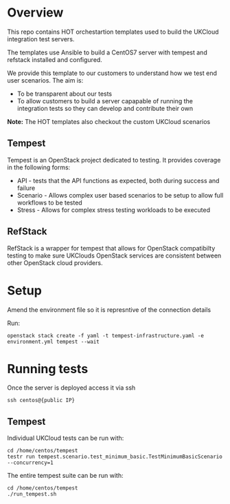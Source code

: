 # Overview

This repo contains HOT orchestartion templates used to build the UKCloud integration test servers.

The templates use Ansible to build a CentOS7 server with tempest and refstack installed and configured.

We provide this template to our customers to understand how we test end user scenarios. The aim is:

  * To be transparent about our tests
  * To allow customers to build a server capapable of running the integration tests so they can develop and contribute their own

**Note:** The HOT templates also checkout the custom UKCloud scenarios

## Tempest
Tempest is an OpenStack project dedicated to testing. It provides coverage in the following forms:

  * API - tests that the API functions as expected, both during success and failure
  * Scenario - Allows complex user based scenarios to be setup to allow full workflows to be tested
  * Stress - Allows for complex stress testing workloads to be executed

## RefStack
RefStack is a wrapper for tempest that allows for OpenStack compatibilty testing to make sure UKClouds OpenStack services are consistent between other OpenStack cloud providers.

# Setup

Amend the environment file so it is represntive of the connection details

Run:

```
openstack stack create -f yaml -t tempest-infrastructure.yaml -e environment.yml tempest --wait
```

# Running tests

Once the server is deployed access it via ssh

```
ssh centos@{public IP}
```

## Tempest

Individual UKCloud tests can be run with:

```
cd /home/centos/tempest
testr run tempest.scenario.test_minimum_basic.TestMinimumBasicScenario --concurrency=1
```

The entire tempest suite can be run with:

```
cd /home/centos/tempest
./run_tempest.sh
```
